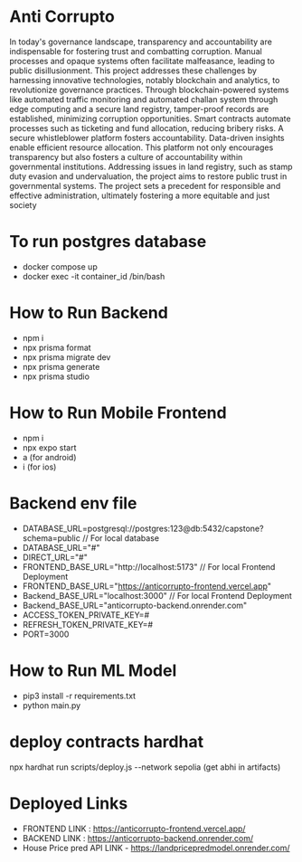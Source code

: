 # Anti Corrupto

In today's governance landscape, transparency and accountability are indispensable for fostering trust
and combatting corruption. Manual processes and opaque systems often facilitate malfeasance,
leading to public disillusionment. This project addresses these challenges by harnessing innovative
technologies, notably blockchain and analytics, to revolutionize governance practices. Through
blockchain-powered systems like automated traffic monitoring and automated challan system through
edge computing and a secure land registry, tamper-proof records are established, minimizing
corruption opportunities. Smart contracts automate processes such as ticketing and fund allocation,
reducing bribery risks. A secure whistleblower platform fosters accountability. Data-driven insights
enable efficient resource allocation. This platform not only encourages transparency but also fosters a
culture of accountability within governmental institutions. Addressing issues in land registry, such as
stamp duty evasion and undervaluation, the project aims to restore public trust in governmental
systems. The project sets a precedent for responsible and effective administration, ultimately fostering
a more equitable and just society

# To run postgres database

- docker compose up
- docker exec -it container_id /bin/bash

# How to Run Backend

- npm i
- npx prisma format
- npx prisma migrate dev
- npx prisma generate
- npx prisma studio

# How to Run Mobile Frontend

- npm i
- npx expo start
- a (for android)
- i (for ios)

# Backend env file

- DATABASE_URL=postgresql://postgres:123@db:5432/capstone?schema=public // For local database
- DATABASE_URL="#"
- DIRECT_URL="#"
- FRONTEND_BASE_URL="http://localhost:5173" // For local Frontend Deployment
- FRONTEND_BASE_URL="https://anticorrupto-frontend.vercel.app"
- Backend_BASE_URL="localhost:3000" // For local Frontend Deployment
- Backend_BASE_URL="anticorrupto-backend.onrender.com"
- ACCESS_TOKEN_PRIVATE_KEY=#
- REFRESH_TOKEN_PRIVATE_KEY=#
- PORT=3000

# How to Run ML Model

- pip3 install -r requirements.txt
- python main.py

# deploy contracts hardhat

npx hardhat run scripts/deploy.js --network sepolia
(get abhi in artifacts)

# Deployed Links

- FRONTEND LINK : https://anticorrupto-frontend.vercel.app/
- BACKEND LINK : https://anticorrupto-backend.onrender.com/
- House Price pred API LINK - https://landpricepredmodel.onrender.com/
